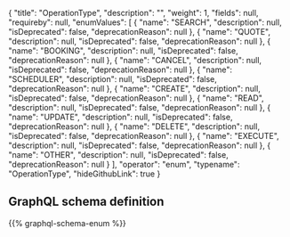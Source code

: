 {
  "title": "OperationType",
  "description": "",
  "weight": 1,
  "fields": null,
  "requireby": null,
  "enumValues": [
    {
      "name": "SEARCH",
      "description": null,
      "isDeprecated": false,
      "deprecationReason": null
    },
    {
      "name": "QUOTE",
      "description": null,
      "isDeprecated": false,
      "deprecationReason": null
    },
    {
      "name": "BOOKING",
      "description": null,
      "isDeprecated": false,
      "deprecationReason": null
    },
    {
      "name": "CANCEL",
      "description": null,
      "isDeprecated": false,
      "deprecationReason": null
    },
    {
      "name": "SCHEDULER",
      "description": null,
      "isDeprecated": false,
      "deprecationReason": null
    },
    {
      "name": "CREATE",
      "description": null,
      "isDeprecated": false,
      "deprecationReason": null
    },
    {
      "name": "READ",
      "description": null,
      "isDeprecated": false,
      "deprecationReason": null
    },
    {
      "name": "UPDATE",
      "description": null,
      "isDeprecated": false,
      "deprecationReason": null
    },
    {
      "name": "DELETE",
      "description": null,
      "isDeprecated": false,
      "deprecationReason": null
    },
    {
      "name": "EXECUTE",
      "description": null,
      "isDeprecated": false,
      "deprecationReason": null
    },
    {
      "name": "OTHER",
      "description": null,
      "isDeprecated": false,
      "deprecationReason": null
    }
  ],
  "operator": "enum",
  "typename": "OperationType",
  "hideGithubLink": true
}
## GraphQL schema definition

{{% graphql-schema-enum %}}
